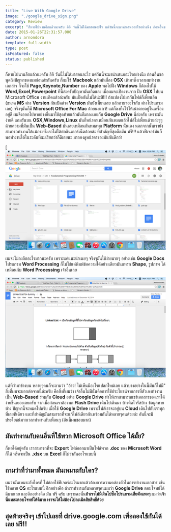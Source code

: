 ```yaml
---
title: "Live With Google Drive"
image: "./google_drive_sign.png"
category: Review
excerpt: "ก็หายไปนานอีกแล้วนะครับ อิอิ วันนี้ไม่ได้มาสอนอะไร แต่วันนี้จะมานำเสนออะไรอย่างนึง ก่อนอื่นขอพูดถึงปัญหาของผมก่อนล่ะกันครับ ก็ผมใช้ **Macbook** แล้วมันก็ลง **OSX** เข้ามาซึ่งเวลาผมทำงานเอกสาร ก็จะใช้ **Page,Keynote,Number** ของ **Apple** พอไปฝั่ง ..."
date: 2015-01-26T22:31:57.000
author: arnondora
template: full-width
type: post
isFeatured: false
status: published
---
```


ก็หายไปนานอีกแล้วนะครับ อิอิ วันนี้ไม่ได้มาสอนอะไร แต่วันนี้จะมานำเสนออะไรอย่างนึง ก่อนอื่นขอพูดถึงปัญหาของผมก่อนล่ะกันครับ ก็ผมใช้ **Macbook** แล้วมันก็ลง **OSX** เข้ามาซึ่งเวลาผมทำงานเอกสาร ก็จะใช้ **Page,Keynote,Number** ของ **Apple** พอไปฝั่ง **Windows** ก็ต้องไปใช้ **Word,Excel,Powerpoint** ทีนี้ล่ะครับปัญหามันเกิดและ เมื่อผมจะเปิดงานจาก ฝั่ง **OSX** ไปบน Microsoft Office งานเกิดแล้วล่ะครับ มันเปิดกันไม่ได้น่ะสิ!!! ถ้าแปลงไปมากันไฟล์ก็เพี้ยนอีก (ขนาด **MS** ต่าง **Version** กันเปิดต่าง **Version** มันยังเพี้ยนเลย แล้วภาษาอะไรกับ ต่างโปรแกรมเลย) จริงๆมันก็มี **Microsoft Office For Mac** ด้วยนะแกว์! แต่ก็ลงทิ้งไว้ให้เน่าตายอยู่ในเครื่องอยู่ดี
ผมจึงออกไปหาอย่างอื่นมาใช้สุดท้ายแล้วมันก็มาลงเอยกับ **Google Drive** นี่ล่ะครับ เพราะมันง่ายดี แถมรันบน **OSX,Windows,Linux** มันก็หน้าตาเหมือนกันหมดแล้วไฟล์ไม่เพี้ยนด้วยล่ะๆๆ ด้วยความที่มันเป็น **Web-Based** มันเลยเหมือนกันหมดทุก **Platform** นั่นเอง นอกจากนั้นเรายังสามารถทำงานได้แม้กระทั่งเราไม่ได้ต่ออินเตอร์เน็ตด้วยล่ะ ที่สำคัญที่สุดคือมัน ฟรี!!! แล้วฟีเจอร์มันก็พอทำงานได้ในระดับที่ผมเรียกว่าก็ดีเลยนะ มาลองดูหน้าตาของมันกันดีกว่า

[![google drive home](./google-drive-home.png)

ผมจะไม่ลงลึกอะไรมากนะครับ เพราะแค่แนะนำเฉยๆ จริงๆมันใช้ง่ายมากๆ อย่างเช่น **Google Docs** โปรแกรม **Word Processing** ก็ไม่ใช่แค่พิมพ์ข้อความได้อย่างเดียวมันแทรก **Shape**, รูปภาพ ได้เหมือนกับ **Word Processing** เจ้าอื่นเลย

![google drive shape](./google-drive-shape.png)

แต่ที่ว่ามาข้างบน หลายๆคนก็จะถามว่า "อ้าว! ไม่เห็นมีอะไรแปลกใหม่เลย แล้วบางอย่างในนี้มันก็ไม่มี" สิ่งที่ผมจะบอกต่อจากนี้ล่ะครับ คือสิ่งที่ผมว่า เจ้าอื่นไม่มีนั่นคือการใช้ประโยชน์จากการที่ตัวเองทำงานเป็น **Web-Based** ร่วมกับ **Cloud** อย่าง **Google Drive** ทำให้เราสามารถแชร์เอกสารของเราได้ง่ายขึ้นเยอะเลยครับ จากเมื่อก่อนเราต้องพก **Flash Drive** เดินไปเดินมา บ้างติดไวรัสบ้าง ข้อมูลหายบ้าง ปัญหานี้จะหมดไปครับ เมื่อใช้ **Google Drive** เพราะไฟล์เราจะอยู่บน **Cloud** เดินไปกับเราทุกที่เลยทีเดียว และที่สำคัญมันสามารถที่จะแก้ไฟล์เดียวกันพร้อมกันได้หลายๆคนด้วยล่ะ อันนี้จะมีประโยชน์มากเวลาทำงานกับเพื่อนๆ (อันนี้ผมชอบมาก)

## มันทำงานกับคนอื่นที่ใช้พวก Microsoft Office ได้มั้ย?
ก็พอได้อยู่ครับ เราสามารถที่จะ **Export** ไฟล์ออกมาเป็นไฟล์พวก **.doc** ของ **Microsoft Word** ก็ได้ หรือจะเป็น **.xlsx** บน **Excel** ก็ไม่ว่ากันอะไรแบบนี้

## ถามว่าที่ว่ามาทั้งหมด **มันเหมาะกับใคร?**
ผมว่ามันเหมาะกับใครที่ ไม่ค่อยใช้ฟีเจอร์อะไรมากแล้วต้องการความคล่องตัวในการทำงานเอกสาร เช่นใช้หลาย **OS** อะไรแบบนี้ อีกอย่างคือ ถ้าเราทำงานกันหลายๆคนผมว่า **Google Drive** ตอบโจทย์ได้ดีมากเลย และอีกอย่างคือ มัน ฟรี ครับ เพราะฉะนั้น**ถ้าเราไม่มีเงินไปซื้อโปรแกรมเสียตังแพงๆ** ผมว่า**เจ้านี่แหละตอบโจทย์ได้ดีมาก เราจะได้ไม่ต้องไปละเมิดสิขสิทธิ์ด้วย**

## สุดท้ายจริงๆ เข้าไปเลยที่ **drive.google.com เพื่อลองใช้กันได้เลย ฟรี!!**
